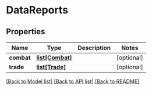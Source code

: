 # DataReports

## Properties
Name | Type | Description | Notes
------------ | ------------- | ------------- | -------------
**combat** | [**list[Combat]**](Combat.md) |  | [optional] 
**trade** | [**list[Trade]**](Trade.md) |  | [optional] 

[[Back to Model list]](../README.md#documentation-for-models) [[Back to API list]](../README.md#documentation-for-api-endpoints) [[Back to README]](../README.md)

